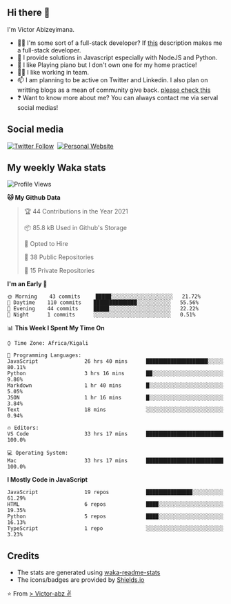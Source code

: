 ## Hi there 👋
I'm Victor Abizeyimana.  
- 👨‍💻 I'm some sort of a full-stack developer? If [this](https://www.w3schools.com/whatis/whatis_fullstack.asp) description makes me a full-stack developer.
- 🌱 I provide solutions in Javascript especially with NodeJS and Python. 
- 🎹 I like Playing piano but I don't own one for my home practice!
- 👯‍♀️ I like working in team.
- 📫 I am planning to be active on Twitter and Linkedin. I also plan on writting blogs as a mean of community give back. [please check this](https://victor-abz.com/)
- ❓ Want to know more about me? You can always contact me via serval social medias!

## Social media
[![Twitter Follow](https://img.shields.io/twitter/follow/vicky_abz?color=%231DA1F2&label=Twitter&style=for-the-badge&logo=twitter&logoColor=ffffff)](https://twitter.com/vicky_abz)
‎‎ [![Personal Website](https://img.shields.io/static/v1?label=visit&message=victor-abz.com&color=%235F021F&style=for-the-badge)](https://victor-abz.com/)

## My weekly Waka stats
<!--START_SECTION:waka-->
![Profile Views](http://img.shields.io/badge/Profile%20Views-1-blue)

**🐱 My Github Data** 

> 🏆 44 Contributions in the Year 2021
 > 
> 📦 85.8 kB Used in Github's Storage 
 > 
> 💼 Opted to Hire
 > 
> 📜 38 Public Repositories 
 > 
> 🔑 15 Private Repositories  
 > 
**I'm an Early 🐤** 

```text
🌞 Morning    43 commits     █████░░░░░░░░░░░░░░░░░░░░   21.72% 
🌆 Daytime    110 commits    ██████████████░░░░░░░░░░░   55.56% 
🌃 Evening    44 commits     █████░░░░░░░░░░░░░░░░░░░░   22.22% 
🌙 Night      1 commits      ░░░░░░░░░░░░░░░░░░░░░░░░░   0.51%

```


📊 **This Week I Spent My Time On** 

```text
⌚︎ Time Zone: Africa/Kigali

💬 Programming Languages: 
JavaScript               26 hrs 40 mins      ████████████████████░░░░░   80.11% 
Python                   3 hrs 16 mins       ██░░░░░░░░░░░░░░░░░░░░░░░   9.86% 
Markdown                 1 hr 40 mins        █░░░░░░░░░░░░░░░░░░░░░░░░   5.05% 
JSON                     1 hr 16 mins        █░░░░░░░░░░░░░░░░░░░░░░░░   3.84% 
Text                     18 mins             ░░░░░░░░░░░░░░░░░░░░░░░░░   0.94%

🔥 Editors: 
VS Code                  33 hrs 17 mins      █████████████████████████   100.0%

💻 Operating System: 
Mac                      33 hrs 17 mins      █████████████████████████   100.0%

```

**I Mostly Code in JavaScript** 

```text
JavaScript               19 repos            ███████████████░░░░░░░░░░   61.29% 
HTML                     6 repos             ████░░░░░░░░░░░░░░░░░░░░░   19.35% 
Python                   5 repos             ████░░░░░░░░░░░░░░░░░░░░░   16.13% 
TypeScript               1 repo              ░░░░░░░░░░░░░░░░░░░░░░░░░   3.23%

```



<!--END_SECTION:waka-->

## Credits
- The stats are generated using [waka-readme-stats](https://github.com/anmol098/waka-readme-stats)
- The icons/badges are provided by [Shields.io](https://shields.io/)

⭐️ From [> Victor-abz ✌](https://victor-abz.com/)
